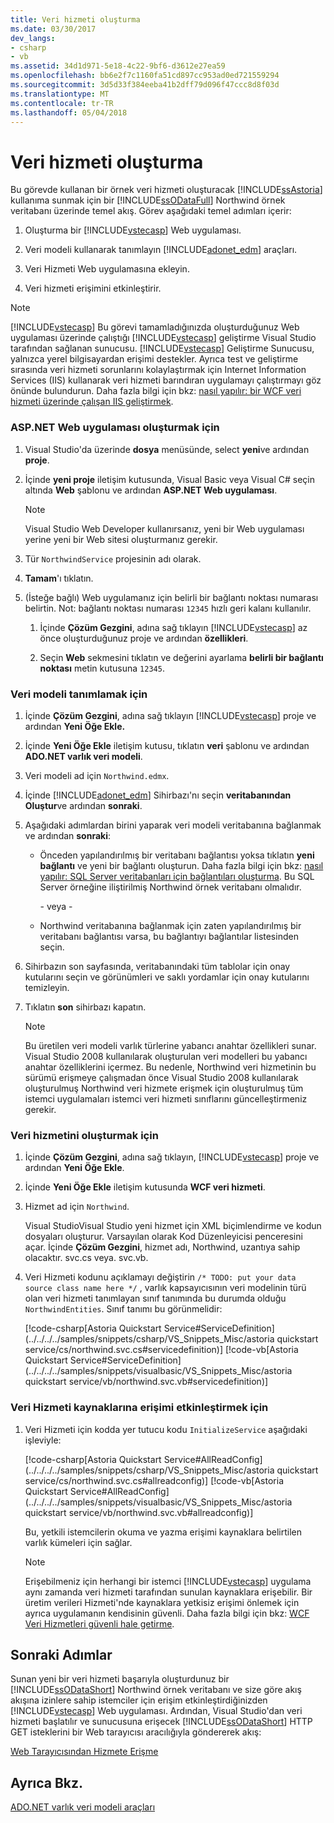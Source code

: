 ```yaml
---
title: Veri hizmeti oluşturma
ms.date: 03/30/2017
dev_langs:
- csharp
- vb
ms.assetid: 34d1d971-5e18-4c22-9bf6-d3612e27ea59
ms.openlocfilehash: bb6e2f7c1160fa51cd897cc953ad0ed721559294
ms.sourcegitcommit: 3d5d33f384eeba41b2dff79d096f47ccc8d8f03d
ms.translationtype: MT
ms.contentlocale: tr-TR
ms.lasthandoff: 05/04/2018
---
```

# <a name="creating-the-data-service"></a>Veri hizmeti oluşturma
Bu görevde kullanan bir örnek veri hizmeti oluşturacak [!INCLUDE[ssAstoria](../../../../includes/ssastoria-md.md)] kullanıma sunmak için bir [!INCLUDE[ssODataFull](../../../../includes/ssodatafull-md.md)] Northwind örnek veritabanı üzerinde temel akış. Görev aşağıdaki temel adımları içerir:  
  
1.  Oluşturma bir [!INCLUDE[vstecasp](../../../../includes/vstecasp-md.md)] Web uygulaması.  
  
2.  Veri modeli kullanarak tanımlayın [!INCLUDE[adonet_edm](../../../../includes/adonet-edm-md.md)] araçları.  
  
3.  Veri Hizmeti Web uygulamasına ekleyin.  
  
4.  Veri hizmeti erişimini etkinleştirir.  
  
> [!NOTE]
>  [!INCLUDE[vstecasp](../../../../includes/vstecasp-md.md)] Bu görevi tamamladığınızda oluşturduğunuz Web uygulaması üzerinde çalıştığı [!INCLUDE[vstecasp](../../../../includes/vstecasp-md.md)] geliştirme Visual Studio tarafından sağlanan sunucusu. [!INCLUDE[vstecasp](../../../../includes/vstecasp-md.md)] Geliştirme Sunucusu, yalnızca yerel bilgisayardan erişimi destekler. Ayrıca test ve geliştirme sırasında veri hizmeti sorunlarını kolaylaştırmak için Internet Information Services (IIS) kullanarak veri hizmeti barındıran uygulamayı çalıştırmayı göz önünde bulundurun. Daha fazla bilgi için bkz: [nasıl yapılır: bir WCF veri hizmeti üzerinde çalışan IIS geliştirmek](../../../../docs/framework/data/wcf/how-to-develop-a-wcf-data-service-running-on-iis.md).  
  
### <a name="to-create-the-aspnet-web-application"></a>ASP.NET Web uygulaması oluşturmak için  
  
1.  Visual Studio'da üzerinde **dosya** menüsünde, select **yeni**ve ardından **proje**.  
  
2.  İçinde **yeni proje** iletişim kutusunda, Visual Basic veya Visual C# seçin altında **Web** şablonu ve ardından **ASP.NET Web uygulaması**.  
  
    > [!NOTE]
    >  Visual Studio Web Developer kullanırsanız, yeni bir Web uygulaması yerine yeni bir Web sitesi oluşturmanız gerekir.  
  
3.  Tür `NorthwindService` projesinin adı olarak.  
  
4.  **Tamam**'ı tıklatın.  
  
5.  (İsteğe bağlı) Web uygulamanız için belirli bir bağlantı noktası numarası belirtin. Not: bağlantı noktası numarası `12345` hızlı geri kalanı kullanılır.  
  
    1.  İçinde **Çözüm Gezgini**, adına sağ tıklayın [!INCLUDE[vstecasp](../../../../includes/vstecasp-md.md)] az önce oluşturduğunuz proje ve ardından **özellikleri**.  
  
    2.  Seçin **Web** sekmesini tıklatın ve değerini ayarlama **belirli bir bağlantı noktası** metin kutusuna `12345`.  
  
### <a name="to-define-the-data-model"></a>Veri modeli tanımlamak için  
  
1.  İçinde **Çözüm Gezgini**, adına sağ tıklayın [!INCLUDE[vstecasp](../../../../includes/vstecasp-md.md)] proje ve ardından **Yeni Öğe Ekle.**  
  
2.  İçinde **Yeni Öğe Ekle** iletişim kutusu, tıklatın **veri** şablonu ve ardından **ADO.NET varlık veri modeli**.  
  
3.  Veri modeli ad için `Northwind.edmx`.  
  
4.  İçinde [!INCLUDE[adonet_edm](../../../../includes/adonet-edm-md.md)] Sihirbazı'nı seçin **veritabanından Oluştur**ve ardından **sonraki**.  
  
5.  Aşağıdaki adımlardan birini yaparak veri modeli veritabanına bağlanmak ve ardından **sonraki**:  
  
    -   Önceden yapılandırılmış bir veritabanı bağlantısı yoksa tıklatın **yeni bağlantı** ve yeni bir bağlantı oluşturun. Daha fazla bilgi için bkz: [nasıl yapılır: SQL Server veritabanları için bağlantıları oluşturma](http://go.microsoft.com/fwlink/?LinkId=123631). Bu SQL Server örneğine iliştirilmiş Northwind örnek veritabanı olmalıdır.  
  
         \- veya -  
  
    -   Northwind veritabanına bağlanmak için zaten yapılandırılmış bir veritabanı bağlantısı varsa, bu bağlantıyı bağlantılar listesinden seçin.  
  
6.  Sihirbazın son sayfasında, veritabanındaki tüm tablolar için onay kutularını seçin ve görünümleri ve saklı yordamlar için onay kutularını temizleyin.  
  
7.  Tıklatın **son** sihirbazı kapatın.  
  
    > [!NOTE]
    >  Bu üretilen veri modeli varlık türlerine yabancı anahtar özellikleri sunar. Visual Studio 2008 kullanılarak oluşturulan veri modelleri bu yabancı anahtar özelliklerini içermez. Bu nedenle, Northwind veri hizmetinin bu sürümü erişmeye çalışmadan önce Visual Studio 2008 kullanılarak oluşturulmuş Northwind veri hizmete erişmek için oluşturulmuş tüm istemci uygulamaları istemci veri hizmeti sınıflarını güncelleştirmeniz gerekir.  
  
### <a name="to-create-the-data-service"></a>Veri hizmetini oluşturmak için  
  
1.  İçinde **Çözüm Gezgini**, adına sağ tıklayın, [!INCLUDE[vstecasp](../../../../includes/vstecasp-md.md)] proje ve ardından **Yeni Öğe Ekle**.  
  
2.  İçinde **Yeni Öğe Ekle** iletişim kutusunda **WCF veri hizmeti**.  
  
3.  Hizmet ad için `Northwind`.  
  
     Visual StudioVisual Studio yeni hizmet için XML biçimlendirme ve kodun dosyaları oluşturur. Varsayılan olarak Kod Düzenleyicisi penceresini açar. İçinde **Çözüm Gezgini**, hizmet adı, Northwind, uzantıya sahip olacaktır. svc.cs veya. svc.vb.  
  
4.  Veri Hizmeti kodunu açıklamayı değiştirin `/* TODO: put your data source class name here */` , varlık kapsayıcısının veri modelinin türü olan veri hizmeti tanımlayan sınıf tanımında bu durumda olduğu `NorthwindEntities`. Sınıf tanımı bu görünmelidir:  
  
     [!code-csharp[Astoria Quickstart Service#ServiceDefinition](../../../../samples/snippets/csharp/VS_Snippets_Misc/astoria quickstart service/cs/northwind.svc.cs#servicedefinition)]
     [!code-vb[Astoria Quickstart Service#ServiceDefinition](../../../../samples/snippets/visualbasic/VS_Snippets_Misc/astoria quickstart service/vb/northwind.svc.vb#servicedefinition)]  
  
### <a name="to-enable-access-to-data-service-resources"></a>Veri Hizmeti kaynaklarına erişimi etkinleştirmek için  
  
1.  Veri Hizmeti için kodda yer tutucu kodu `InitializeService` aşağıdaki işleviyle:  
  
     [!code-csharp[Astoria Quickstart Service#AllReadConfig](../../../../samples/snippets/csharp/VS_Snippets_Misc/astoria quickstart service/cs/northwind.svc.cs#allreadconfig)]
     [!code-vb[Astoria Quickstart Service#AllReadConfig](../../../../samples/snippets/visualbasic/VS_Snippets_Misc/astoria quickstart service/vb/northwind.svc.vb#allreadconfig)]  
  
     Bu, yetkili istemcilerin okuma ve yazma erişimi kaynaklara belirtilen varlık kümeleri için sağlar.  
  
    > [!NOTE]
    >  Erişebilmeniz için herhangi bir istemci [!INCLUDE[vstecasp](../../../../includes/vstecasp-md.md)] uygulama aynı zamanda veri hizmeti tarafından sunulan kaynaklara erişebilir. Bir üretim verileri Hizmeti'nde kaynaklara yetkisiz erişimi önlemek için ayrıca uygulamanın kendisinin güvenli. Daha fazla bilgi için bkz: [WCF Veri Hizmetleri güvenli hale getirme](../../../../docs/framework/data/wcf/securing-wcf-data-services.md).  
  
## <a name="next-steps"></a>Sonraki Adımlar  
 Sunan yeni bir veri hizmeti başarıyla oluşturdunuz bir [!INCLUDE[ssODataShort](../../../../includes/ssodatashort-md.md)] Northwind örnek veritabanı ve size göre akış akışına izinlere sahip istemciler için erişim etkinleştirdiğinizden [!INCLUDE[vstecasp](../../../../includes/vstecasp-md.md)] Web uygulaması. Ardından, Visual Studio'dan veri hizmeti başlatılır ve sunucusuna erişecek [!INCLUDE[ssODataShort](../../../../includes/ssodatashort-md.md)] HTTP GET isteklerini bir Web tarayıcısı aracılığıyla göndererek akış:  
  
 [Web Tarayıcısından Hizmete Erişme](../../../../docs/framework/data/wcf/accessing-the-service-from-a-web-browser-wcf-data-services-quickstart.md)  
  
## <a name="see-also"></a>Ayrıca Bkz.  
 [ADO.NET varlık veri modeli araçları](http://msdn.microsoft.com/library/91076853-0881-421b-837a-f582f36be527)
